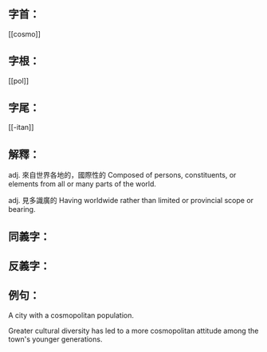 
## 字首：
[[cosmo]]

## 字根：
[[pol]]

## 字尾：
[[-itan]]


## 解釋：
adj.
來自世界各地的，國際性的
Composed of persons, constituents, or elements from all or many parts of the world.

adj.
見多識廣的
Having worldwide rather than limited or provincial scope or bearing.

## 同義字：

## 反義字：

## 例句：
A city with a cosmopolitan population.

Greater cultural diversity has led to a more cosmopolitan attitude among the town's younger generations.
